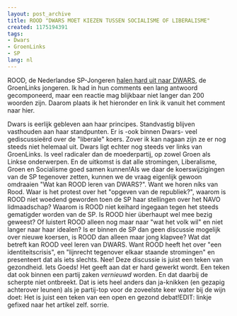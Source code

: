 ```yaml
---
layout: post_archive
title: ROOD "DWARS MOET KIEZEN TUSSEN SOCIALISME OF LIBERALISME"
created: 1175194391
tags:
- Dwars
- GroenLinks
- SP
lang: nl
---
```

ROOD, de Nederlandse SP-Jongeren [halen hard uit naar DWARS](http://rood.sp.nl/discussie/id/559), de GroenLinks jongeren. Ik had in hun comments een lang antwoord gecomponeerd, maar een reactie mag blijkbaar niet langer dan 200 woorden zijn. Daarom plaats ik het hieronder en link ik vanuit het comment naar hier.

Dwars is eerlijk gebleven aan haar principes. Standvastig blijven vasthouden aan haar standpunten. Er is -ook binnen Dwars- veel gediscussieërd over de "liberale" koers. Zover ik kan nagaan zijn ze er nog steeds niet helemaal uit. Dwars ligt echter nog steeds ver links van GroenLinks. Is veel radicaler dan de moederpartij, op zowel Groen als Linkse onderwerpen. En de uitkomst is dat alle stromingen, Liberalisme, Groen en Socialisme goed samen kunnen!Als we daar de koerswijzigingen van de SP tegenover zetten, kunnen we de vraag eigenlijk gewoon omdraaien "Wat kan ROOD leren van DWARS?". Want we horen níks van Rood. Waar is het protest over het "opgeven van de republiek?", waarom is ROOD niet woedend geworden toen de SP haar stellingen over het NAVO lidmaadschap? Waarom is ROOD niet keihard ingegaan tegen het steeds gematigder worden van de SP. Is ROOD hier überhaupt wel mee bezig geweest? Of luistert ROOD alleen nog maar naar "wat het volk wil" en niet langer naar haar idealen? Is er binnen de SP dan geen discussie mogelijk over nieuwe koersen, is ROOD dan alleen maar jong klapvee? Wat dat betreft kan ROOD veel leren van DWARS. Want ROOD heeft het over "een identiteitscrisis", en "lijnrecht tegenover elkaar staande stromingen" en presenteert dat als iets slechts. Nee! Deze discussie is juist een teken van gezondheid. Iets Goeds! Het geeft aan dat er hard gewerkt wordt. Een teken dat ook binnen een partij zaken *vernieuwd* worden. En dat daarbij de scherpte niet ontbreekt. Dat is iets heel anders dan ja-knikken (en gezapig achterover leunen) als je partij-top voor de zoveelste keer water bij de wijn doet: Het is juist een teken van een open en gezond debat!EDIT: linkje gefixed naar het artikel zelf. sorrie.
